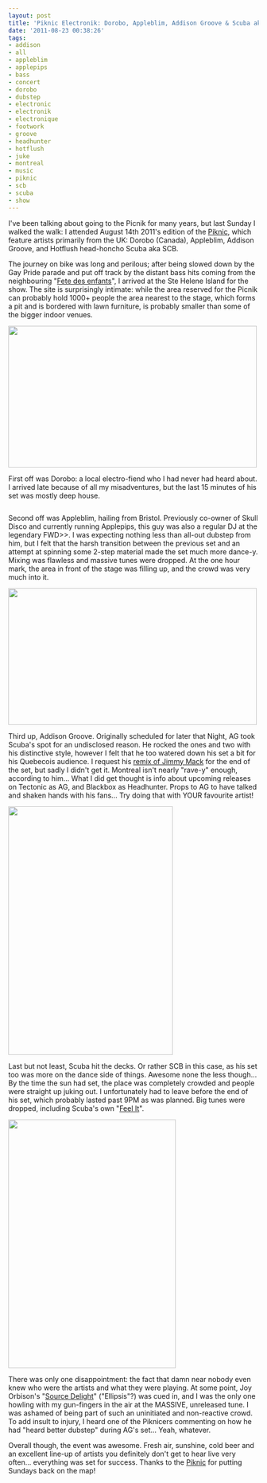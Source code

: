 ```yaml
---
layout: post
title: 'Piknic Electronik: Dorobo, Appleblim, Addison Groove & Scuba aka SCB'
date: '2011-08-23 00:38:26'
tags:
- addison
- all
- appleblim
- applepips
- bass
- concert
- dorobo
- dubstep
- electronic
- electronik
- electronique
- footwork
- groove
- headhunter
- hotflush
- juke
- montreal
- music
- piknic
- scb
- scuba
- show
---
```


I've been talking about going to the Picnik for many years, but last Sunday I walked the walk: I attended August 14th 2011's edition of the <a href="http://piknicelectronik.com/en/">Piknic</a>, which feature artists primarily from the UK: Dorobo (Canada), Appleblim, Addison Groove, and Hotflush head-honcho Scuba aka SCB. 

The journey on bike was long and perilous; after being slowed down by the Gay Pride parade and put off track by the distant bass hits coming from the neighbouring "<a href="http://www.parcjeandrapeau.com/124-Fete_des_enfants_de_Montreal-event.html">Fete des enfants</a>", I arrived at the Ste Helene Island for the show. The site is surprisingly intimate: while the area reserved for the Picnik can probably hold 1000+ people the area nearest to the stage, which forms a pit and is bordered with lawn furniture, is probably smaller than some of the bigger indoor venues. 

<a href="http://www.flickr.com/photos/maximerousseau/6057655332/"><img alt="" src="http://farm7.static.flickr.com/6063/6057655332_7c5774c9a8.jpg" class="aligncenter" width="500" height="285" /></a>

First off was Dorobo: a local electro-fiend who I had never had heard about. I arrived late because of all my misadventures, but the last 15 minutes of his set was mostly deep house.

<a href="http://www.flickr.com/photos/maximerousseau/6057002797/"><img alt="" src="http://farm7.static.flickr.com/6199/6057002797_d173257785.jpg" /></a> 

Second off was Appleblim, hailing from Bristol. Previously co-owner of Skull Disco and currently running Applepips, this guy was also a regular DJ at the legendary FWD&gt;&gt;. I was expecting nothing less than all-out dubstep from him, but I felt that the harsh transition between the previous set and an attempt at spinning some 2-step material made the set much more dance-y. Mixing was flawless and massive tunes were dropped. At the one hour mark, the area in front of the stage was filling up, and the crowd was very much into it.  

<a href="http://www.flickr.com/photos/maximerousseau/6057004349/"><img alt="" src="http://farm7.static.flickr.com/6203/6057004349_9afe168cae.jpg" class="aligncenter" width="500" height="275" /></a>

Third up, Addison Groove. Originally scheduled for later that Night, AG took Scuba's spot for an undisclosed reason. He rocked the ones and two with his distinctive style, however I felt that he too watered down his set a bit for his Quebecois audience. I request his <a href="http://www.youtube.com/watch?v=SoJgOEVm1pE">remix of Jimmy Mack</a> for the end of the set, but sadly I didn't get it. Montreal isn't nearly "rave-y" enough, according to him... What I did get thought is info about upcoming releases on Tectonic as AG, and Blackbox as Headhunter. Props to AG to have talked and shaken hands with his fans... Try doing that with YOUR favourite artist! 

<a href="http://www.flickr.com/photos/maximerousseau/6057010217/"><img alt="" src="http://farm7.static.flickr.com/6084/6057010217_6f21680f38.jpg" class="aligncenter" width="331" height="500" /></a>

Last but not least, Scuba hit the decks. Or rather SCB in this case, as his set too was more on the dance side of things. Awesome none the less though... By the time the sun had set, the place was completely crowded and people were straight up juking out. I unfortunately had to leave before the end of his set, which probably lasted past 9PM as was planned. Big tunes were dropped, including Scuba's own "<a href="http://www.youtube.com/watch?v=jo0s_1llqJI">Feel It</a>".

<a href="http://www.flickr.com/photos/maximerousseau/6057560558/"><img alt="" src="http://farm7.static.flickr.com/6087/6057560558_5319cb79c5.jpg" class="aligncenter" width="337" height="500" /></a>

There was only one disappointment: the fact that damn near nobody even knew who were the artists and what they were playing. At some point, Joy Orbison's "<a href="http://www.youtube.com/watch?v=lGnSvismXvA">Source Delight</a>" ("Ellipsis"?) was cued in, and I was the only one howling with my gun-fingers in the air at the MASSIVE, unreleased tune. I was ashamed  of being part of such an uninitiated and non-reactive crowd. To add insult to injury, I heard one of the Piknicers commenting on how he had "heard better dubstep" during AG's set... Yeah, whatever.

Overall though, the event was awesome. Fresh air, sunshine, cold beer and an excellent line-up of artists you definitely don't get to hear live very often... everything was set for success. Thanks to the <a href="http://piknicelectronik.com/en/">Piknic</a> for putting Sundays back on the map!